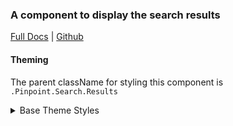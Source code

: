 ### A component to display the search results

[Full Docs](https://react.preview.pinpoint.com/?path=/docs/components-search-search-results) | [Github](https://github.com/pinpt/react/tree/master/src/components/Search/Results)

#### Theming

The parent className for styling this component is `.Pinpoint.Search.Results`

<details>
	<summary>Base Theme Styles</summary>

```css
.Pinpoint.Latest .heading,
.Pinpoint.Recent .heading,
.Pinpoint.Search.Query .heading,
.Pinpoint.Search.Results .heading {
	@apply text-2xl font-semibold;
}

.Pinpoint.Latest .heading,
.Pinpoint.Recent .heading,
.Pinpoint.Search.Results .heading {
	@apply mb-10 md:mb-0 md:mr-4;
	flex-basis: 25%;
}

.Pinpoint.Recent,
.Pinpoint.Search.Results {
	@apply flex flex-col md:flex-row;
}

.Pinpoint.Recent .cards,
.Pinpoint.Search.Results .cards {
	@apply grid grid-cols-1 sm:grid-cols-2 md:grid-cols-1 lg:grid-cols-2 gap-4 md:gap-8 grid-flow-row;
	flex-basis: 75%;
}

.Pinpoint.Search.Results .empty {
	@apply text-3xl font-bold text-center;
}

.Pinpoint.Search.Results .back {
	@apply flex items-center justify-center text-gray-500 text-xl mt-6 font-normal cursor-pointer;
}

.Pinpoint.Search.Results .back .icon {
	@apply mr-2;
}
```

</details>
